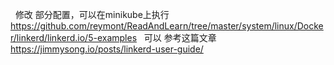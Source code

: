  
修改 部分配置，可以在minikube上执行
https://github.com/reymont/ReadAndLearn/tree/master/system/linux/Docker/linkerd/linkerd.io/5-examples
 
可以 参考这篇文章
https://jimmysong.io/posts/linkerd-user-guide/
